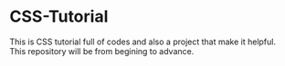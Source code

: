 # CSS-Tutorial
This is CSS tutorial full of codes and also a project that make it helpful.
<br/>
This repository will be from begining to advance. 
